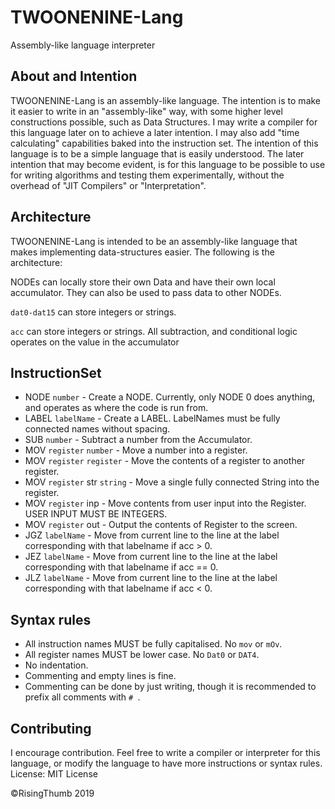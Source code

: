 # TWOONENINE-Lang
Assembly-like language interpreter
## About and Intention
TWOONENINE-Lang is an assembly-like  language. The intention is to make it easier to write in an "assembly-like" way, with some higher level constructions possible, such as Data Structures. I may write a compiler for this language later on to achieve a later intention. I may also add "time calculating" capabilities baked into the instruction set. The intention of this language is to be a simple language that is easily understood. The later intention that may become evident, is for this language to be possible to use for writing algorithms and testing them experimentally, without the overhead of "JIT Compilers" or "Interpretation".

## Architecture
TWOONENINE-Lang is intended to be an assembly-like language that makes implementing data-structures easier. The following is the architecture:

NODEs can locally store their own Data and have their own local accumulator. They can also be used to pass data to other NODEs.

`dat0-dat15` can store integers or strings.

`acc` can store integers or strings. All subtraction, and conditional logic operates on the value in the accumulator
## InstructionSet
- NODE `number` - Create a NODE. Currently, only NODE 0 does anything, and operates as where the code is run from.
- LABEL `labelName` - Create a LABEL. LabelNames must be fully connected names without spacing.
- SUB `number` - Subtract a number from the Accumulator.
- MOV `register` `number` - Move a number into a register.
- MOV `register` `register` - Move the contents of a register to another register.
- MOV `register` str `string` - Move a single fully connected String into the register.
- MOV `register` inp - Move contents from user input into the Register. USER INPUT MUST BE INTEGERS.
- MOV `register` out - Output the contents of Register to the screen.
- JGZ `labelName` - Move from current line to the line at the label corresponding with that labelname if acc > 0.
- JEZ `labelName` - Move from current line to the line at the label corresponding with that labelname if acc == 0.
- JLZ `labelName` - Move from current line to the line at the label corresponding with that labelname if acc < 0.
## Syntax rules
- All instruction names MUST be fully capitalised. No `mov` or `mOv`.
- All register names MUST be lower case. No `Dat0` or `DAT4`.
- No indentation.
- Commenting and empty lines is fine.
- Commenting can be done by just writing, though it is recommended to prefix all comments with `# `.
## Contributing
I encourage contribution. Feel free to write a compiler or interpreter for this language, or modify the language to have more instructions or syntax rules. License: MIT License

©RisingThumb 2019
